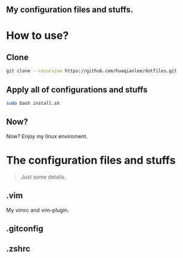My configuration files and stuffs.
---

# How to use?

## Clone
```bash
git clone --recursive https://github.com/huaqianlee/dotfiles.git
```

## Apply all of configurations and stuffs
```bash
sudo bash install.sh
```
## Now?
Now? Enjoy my linux enviroment.

# The configuration files and stuffs
> Just some details.
## .vim
My vimrc and vim-plugin.

## .gitconfig

## .zshrc

